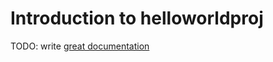 # Introduction to helloworldproj

TODO: write [great documentation](http://jacobian.org/writing/what-to-write/)
